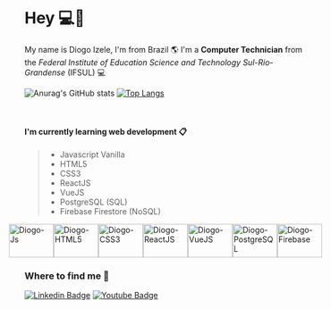 # Hey 💻🤙

My name is Diogo Izele, I'm from Brazil 🌎 I'm a **Computer Technician** from the _Federal Institute of Education Science and Technology Sul-Rio-Grandense_ (IFSUL) 💻

![Anurag's GitHub stats](https://github-readme-stats.vercel.app/api?username=diogoizele&show_icons=true&theme=tokyonight) [![Top Langs](https://github-readme-stats.vercel.app/api/top-langs/?username=diogoizele&layout=compact&theme=tokyonight)](https://github.com/anuraghazra/github-readme-stats)

<br>

#### I'm currently learning web development 📋

> - Javascript Vanilla
> - HTML5
> - CSS3
> - ReactJS
> - VueJS
> - PostgreSQL (SQL)
> - Firebase Firestore (NoSQL)

<div style="display: flex; align-items: center; justify-content:center"><br>
  <img align="center" alt="Diogo-Js" height="60" width="80" src="https://cdn.jsdelivr.net/gh/devicons/devicon/icons/javascript/javascript-original.svg" style="max-width:100%;">
  <img align="center" alt="Diogo-HTML5" height="60" width="80" src="https://cdn.jsdelivr.net/gh/devicons/devicon/icons/html5/html5-original.svg" style="max-width:100%;">
  <img align="center" alt="Diogo-CSS3" height="60" width="80" src="https://cdn.jsdelivr.net/gh/devicons/devicon/icons/css3/css3-original.svg" style="max-width:100%;">
  <img align="center" alt="Diogo-ReactJS" height="60" width="80" src="https://cdn.jsdelivr.net/gh/devicons/devicon/icons/react/react-original.svg" style="max-width:100%;">
  <img align="center" alt="Diogo-VueJS" height="60" width="80" src="https://cdn.jsdelivr.net/gh/devicons/devicon/icons/vuejs/vuejs-original.svg" style="max-width:100%;">
  <img align="center" alt="Diogo-PostgreSQL" height="60" width="80" src="https://cdn.jsdelivr.net/gh/devicons/devicon/icons/postgresql/postgresql-plain.svg" style="max-width:100%;">
  <img align="center" alt="Diogo-Firebase" height="60" width="80" src="https://cdn.jsdelivr.net/gh/devicons/devicon/icons/firebase/firebase-plain.svg" style="max-width:100%;">
</div>

### Where to find me 🤳

[![Linkedin Badge](https://img.shields.io/badge/-LinkedIn-blue?style=flat-square&logo=Linkedin&logoColor=white&link=https://www.linkedin.com/in/fagnerpsantos/)](https://www.linkedin.com/in/diogoizele/) [![Youtube Badge](https://img.shields.io/badge/-YouTube-ff0000?style=flat-square&labelColor=ff0000&logo=youtube&logoColor=white&link=https://www.youtube.com/user/TreinaWeb)](https://www.youtube.com/channel/UCQ-oyN6ClB9W6-Z773iii9Q)
